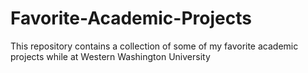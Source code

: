 # Favorite-Academic-Projects

This repository contains a collection of some of my favorite academic projects while at Western Washington University
